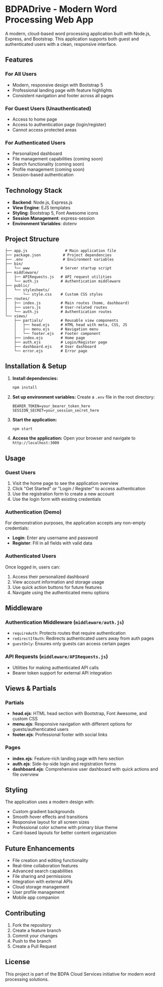 # BDPADrive - Modern Word Processing Web App

A modern, cloud-based word processing application built with Node.js, Express, and Bootstrap. This application supports both guest and authenticated users with a clean, responsive interface.

## Features

### For All Users
- Modern, responsive design with Bootstrap 5
- Professional landing page with feature highlights
- Consistent navigation and footer across all pages

### For Guest Users (Unauthenticated)
- Access to home page
- Access to authentication page (login/register)
- Cannot access protected areas

### For Authenticated Users
- Personalized dashboard
- File management capabilities (coming soon)
- Search functionality (coming soon)
- Profile management (coming soon)
- Session-based authentication

## Technology Stack

- **Backend**: Node.js, Express.js
- **View Engine**: EJS templates
- **Styling**: Bootstrap 5, Font Awesome icons
- **Session Management**: express-session
- **Environment Variables**: dotenv

## Project Structure

```
├── app.js                 # Main application file
├── package.json          # Project dependencies
├── .env                  # Environment variables
├── bin/
│   └── www              # Server startup script
├── middleware/
│   ├── APIRequests.js   # API request utilities
│   └── auth.js          # Authentication middleware
├── public/
│   └── stylesheets/
│       └── style.css    # Custom CSS styles
├── routes/
│   ├── index.js         # Main routes (home, dashboard)
│   ├── users.js         # User-related routes
│   └── auth.js          # Authentication routes
└── views/
    ├── partials/        # Reusable view components
    │   ├── head.ejs     # HTML head with meta, CSS, JS
    │   ├── menu.ejs     # Navigation menu
    │   └── footer.ejs   # Footer component
    ├── index.ejs        # Home page
    ├── auth.ejs         # Login/Register page
    ├── dashboard.ejs    # User dashboard
    └── error.ejs        # Error page
```

## Installation & Setup

1. **Install dependencies:**
   ```bash
   npm install
   ```

2. **Set up environment variables:**
   Create a `.env` file in the root directory:
   ```
   BEARER_TOKEN=your_bearer_token_here
   SESSION_SECRET=your_session_secret_here
   ```

3. **Start the application:**
   ```bash
   npm start
   ```

4. **Access the application:**
   Open your browser and navigate to `http://localhost:3000`

## Usage

### Guest Users
1. Visit the home page to see the application overview
2. Click "Get Started" or "Login / Register" to access authentication
3. Use the registration form to create a new account
4. Use the login form with existing credentials

### Authentication (Demo)
For demonstration purposes, the application accepts any non-empty credentials:
- **Login**: Enter any username and password
- **Register**: Fill in all fields with valid data

### Authenticated Users
Once logged in, users can:
1. Access their personalized dashboard
2. View account information and storage usage
3. Use quick action buttons for future features
4. Navigate using the authenticated menu options

## Middleware

### Authentication Middleware (`middleware/auth.js`)
- `requireAuth`: Protects routes that require authentication
- `redirectIfAuth`: Redirects authenticated users away from auth pages
- `guestOnly`: Ensures only guests can access certain pages

### API Requests (`middleware/APIRequests.js`)
- Utilities for making authenticated API calls
- Bearer token support for external API integration

## Views & Partials

### Partials
- **head.ejs**: HTML head section with Bootstrap, Font Awesome, and custom CSS
- **menu.ejs**: Responsive navigation with different options for guests/authenticated users
- **footer.ejs**: Professional footer with social links

### Pages
- **index.ejs**: Feature-rich landing page with hero section
- **auth.ejs**: Side-by-side login and registration forms
- **dashboard.ejs**: Comprehensive user dashboard with quick actions and file overview

## Styling

The application uses a modern design with:
- Custom gradient backgrounds
- Smooth hover effects and transitions
- Responsive layout for all screen sizes
- Professional color scheme with primary blue theme
- Card-based layouts for better content organization

## Future Enhancements

- File creation and editing functionality
- Real-time collaboration features
- Advanced search capabilities
- File sharing and permissions
- Integration with external APIs
- Cloud storage management
- User profile management
- Mobile app companion

## Contributing

1. Fork the repository
2. Create a feature branch
3. Commit your changes
4. Push to the branch
5. Create a Pull Request

## License

This project is part of the BDPA Cloud Services initiative for modern word processing solutions.